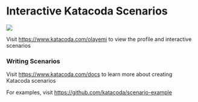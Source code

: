 # Interactive Katacoda Scenarios

[![](http://shields.katacoda.com/katacoda/olayemi/count.svg)](https://www.katacoda.com/olayemi "Get your profile on Katacoda.com")

Visit https://www.katacoda.com/olayemi to view the profile and interactive scenarios

### Writing Scenarios
Visit https://www.katacoda.com/docs to learn more about creating Katacoda scenarios

For examples, visit https://github.com/katacoda/scenario-example
